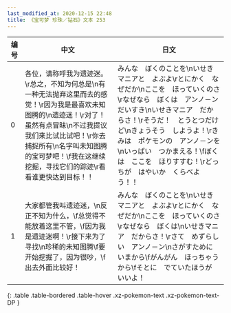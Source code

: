 ```yaml
---
last_modified_at: 2020-12-15 22:48
title: 《宝可梦 珍珠／钻石》文本 253
---
```

| 编号 | 中文 | 日文 |
| ---- | ---- | ---- |
| 0 | 各位，请称呼我为遗迹迷。\r总之，不知为何总是\n有一种无法抛弃这里而去的感觉！\r因为我是最喜欢未知图腾的\n遗迹迷！\r对了！虽然有点冒昧\n不过我提议我们来比试比试吧！\r你去捕捉所有\n名字叫未知图腾的宝可梦吧！\f我在这继续挖掘，寻找它们的踪迹\r看看谁更快达到目标！！ | みんな　ぼくのことを\nいせきマニアと　よぶよ\rとにかく　なぜだか\nここを　ほっていくのさ\rなぜなら　ぼくは　アンノ－ンだいすき\nいせきマニア　だからさ！\rそうだ！　とうとつだけど\nきょうそう　しようよ！\rきみは　ポケモンの　アンノ－ンを\nいっぱい　つかまえる！\fぼくは　ここを　ほりすすむ！\rどっちが　はやいか　くらべよう！！ |
| 1 | 大家都管我叫遗迹迷，\n反正不知为什么，\f总觉得不能放着这里不管，\f因为我是遗迹迷啊！\r接下来为了寻找\n珍稀的未知图腾\f要开始挖掘了，因为很吵，\f出去外面比较好！ | みんな　ぼくのことを\nいせきマニアと　よぶよ\rとにかく　なぜだか\nここを　ほっていくのさ\rなぜなら　ぼくは\nいせきマニア　だからさ！\rさて　めずらしい　アンノ－ン\nさがすために　いまから\fがんがん　ほっちゃうから\fそとに　でていたほうが　いいよ！ |
{: .table .table-bordered .table-hover .xz-pokemon-text .xz-pokemon-text-DP }